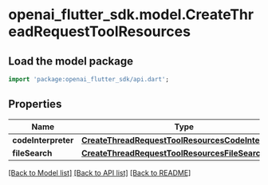 # openai_flutter_sdk.model.CreateThreadRequestToolResources

## Load the model package
```dart
import 'package:openai_flutter_sdk/api.dart';
```

## Properties
Name | Type | Description | Notes
------------ | ------------- | ------------- | -------------
**codeInterpreter** | [**CreateThreadRequestToolResourcesCodeInterpreter**](CreateThreadRequestToolResourcesCodeInterpreter.md) |  | [optional] 
**fileSearch** | [**CreateThreadRequestToolResourcesFileSearch**](CreateThreadRequestToolResourcesFileSearch.md) |  | [optional] 

[[Back to Model list]](../README.md#documentation-for-models) [[Back to API list]](../README.md#documentation-for-api-endpoints) [[Back to README]](../README.md)


